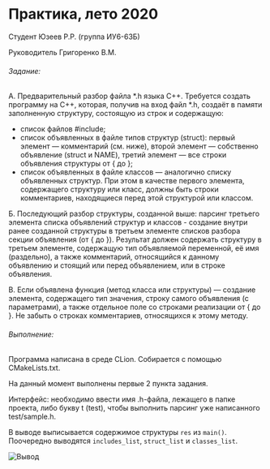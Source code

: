# **Практика, лето 2020**

Студент Юзеев Р.Р. (группа ИУ6-63Б)

Руководитель Григоренко В.М.

###### _Задание:_
А. Предварительный разбор файла *.h языка С++. Требуется создать программу на С++, которая, получив на вход файл *.h, создаёт в памяти заполненную структуру, состоящую из строк и содержащую:
- список файлов #include;
- список объявленных в файле типов структур (struct): первый элемент — комментарий (см. ниже), второй элемент — собственно объявление (struct и NAME), третий элемент — все строки объявления структуры от { до };
- список объявленных в файле классов — аналогично списку объявленных структур. При этом в качестве первого элемента, содержащего структуру или класс, должны быть строки комментариев, находящиеся перед этой структурой или классом. 

Б. Последующий разбор структуры, созданной выше: парсинг третьего элемента списка объявлений структур и классов - создание внутри ранее созданной структуры в третьем элементе списков разбора секции объявления (от { до }). Результат должен содержать структуру в третьем элементе, содержащую тип объявляемой переменной, её имя (раздельно), а также комментарий, относящийся к данному объявлению и стоящий или перед объявлением, или в строке объявления.

В. Если объявлена функция (метод класса или структуры) — создание элемента, содержащего тип значения, строку самого объявления (с параметрами), а также отдельное поле со строками реализации от { до }. Не забыть о строках комментариев, относящихся к этому методу.

###### _Выполнение:_

Программа написана в среде CLion. Собирается с помощью CMakeLists.txt.

На данный момент выполнены первые 2 пункта задания.

Интерфейс:  необходимо ввести имя .h-файла, лежащего в папке проекта, либо букву t (test), чтобы выполнить парсинг уже написанного test/sample.h.

В выводе выписывается содержимое структуры `res` из `main()`. Поочередно выводятся `includes_list`, `struct_list` и `classes_list`. 

![Вывод](https://i.imgur.com/g5cOBPW.png)
